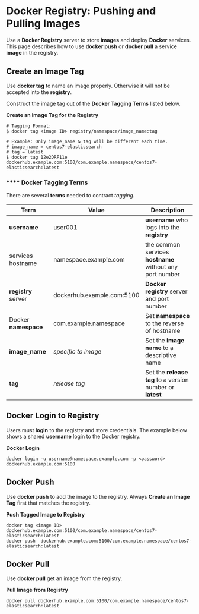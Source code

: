 # Docker Registry: Pushing and Pulling Images

Use a **Docker Registry** server to store **images** and deploy **Docker** services.
This page describes how to use **docker push** or **docker pull** a service **image**
in the registry.

## Create an Image Tag

Use **docker tag** to name an image properly. Otherwise it will not be
accepted into the **registry**.

Construct the image tag out of the **Docker Tagging Terms** listed below.

 **Create an Image Tag for the Registry**
    
    # Tagging Format:
    $ docker tag <image ID> registry/namespace/image_name:tag
    
    # Example: Only image_name & tag will be different each time.
    # image_name = centos7-elasticsearch
    # tag = latest
    $ docker tag 12e2DRF11e dockerhub.example.com:5100/com.example.namespace/centos7-elasticsearch:latest

### **** Docker Tagging Terms

There are several **terms** needed to contract _tagging_.

Term | Value | Description                                     
-----|-------|------------
**username** |  user001 | **username** who logs into the **registry**     
services hostname | namespace.example.com | the common services **hostname** without any port number
**registry** server |  dockerhub.example.com:5100 | **Docker registry** server and port number
Docker **namespace** |  com.example.namespace | Set **namespace** to the reverse of hostname
**image_name** | _specific to image_ | Set the **image name** to a descriptive name
**tag** | _release tag_ |  Set the **release tag** to a version number or **latest**

## Docker Login to Registry

Users must **login** to the registry and store credentials.
The example below shows a shared **username** login to the Docker registry.

 **Docker Login**

    docker login -u username@namespace.example.com -p <password> dockerhub.example.com:5100

## Docker Push

Use **docker push** to add the image to the registry. Always **Create an Image Tag** first
that matches the registry.

 **Push Tagged Image to Registry**

    docker tag <image ID> dockerhub.example.com:5100/com.example.namespace/centos7-elasticsearch:latest
    docker push  dockerhub.example.com:5100/com.example.namespace/centos7-elasticsearch:latest

## Docker Pull

Use **docker pull** get an image from the registry.

 **Pull Image from Registry**

    docker pull dockerhub.example.com:5100/com.example.namespace/centos7-elasticsearch:latest
